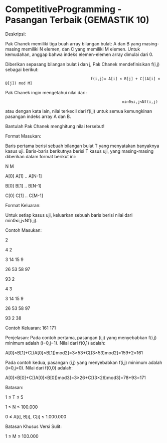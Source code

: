 # CompetitiveProgramming - Pasangan Terbaik (GEMASTIK 10)

Deskripsi:

Pak Chanek memiliki tiga buah array bilangan bulat: A dan B yang masing-masing memiliki N elemen, dan C yang memiliki M elemen. Untuk kemudahan, anggap bahwa indeks elemen-elemen array dimulai dari 0.

Diberikan sepasang bilangan bulat i dan j, Pak Chanek mendefinisikan f(i,j) sebagai berikut:

                                          f(i,j)= A[i] × B[j] + C[(A[i] × B[j]) mod M]
                                          
Pak Chanek ingin mengetahui nilai dari:

                                                        min0≤i,j<Nf(i,j)
                                                        
atau dengan kata lain, nilai terkecil dari f(i,j) untuk semua kemungkinan pasangan indeks array A dan B.

Bantulah Pak Chanek menghitung nilai tersebut!




Format Masukan:

Baris pertama berisi sebuah bilangan bulat T yang menyatakan banyaknya kasus uji. Baris-baris berikutnya berisi T kasus uji, yang masing-masing diberikan dalam format berikut ini:

N M

A[0] A[1] .. A[N-1]

B[0] B[1] .. B[N-1]

C[0] C[1] .. C[M-1]





Format Keluaran:

Untuk setiap kasus uji, keluarkan sebuah baris berisi nilai dari min0≤i,j<Nf(i,j).




Contoh Masukan:

2

4 2

3 14 15 9

26 53 58 97

93 2

4 3

3 14 15 9

26 53 58 97

93 2 38



Contoh Keluaran:
161
171



Penjelasan:
Pada contoh pertama, pasangan (i,j) yang menyebabkan f(i,j) minimum adalah (i=0,j=1). Nilai dari f(0,1) adalah:


A[0]×B[1]+C[(A[0]×B[1])mod2]=3×53+C[(3×53)mod2]=159+2=161


Pada contoh kedua, pasangan (i,j) yang menyebabkan f(i,j) minimum adalah (i=0,j=0). Nilai dari f(0,0) adalah:


A[0]×B[0]+C[(A[0]×B[0])mod3]=3×26+C[(3×26)mod3]=78+93=171



Batasan:

1 ≤ T ≤ 5

1 ≤ N ≤ 100.000

0 ≤ A[i], B[i], C[i] ≤ 1.000.000



Batasan Khusus Versi Sulit:

1 ≤ M ≤ 100.000

